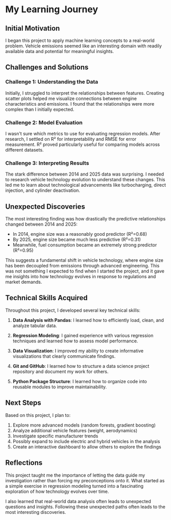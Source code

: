 # My Learning Journey

## Initial Motivation
I began this project to apply machine learning concepts to a real-world problem. Vehicle emissions seemed like an interesting domain with readily available data and potential for meaningful insights.

## Challenges and Solutions
   
### Challenge 1: Understanding the Data
Initially, I struggled to interpret the relationships between features. Creating scatter plots helped me visualize connections between engine characteristics and emissions. I found that the relationships were more complex than I initially expected.

### Challenge 2: Model Evaluation
I wasn't sure which metrics to use for evaluating regression models. After research, I settled on R² for interpretability and RMSE for error measurement. R² proved particularly useful for comparing models across different datasets.
   
### Challenge 3: Interpreting Results
The stark difference between 2014 and 2025 data was surprising. I needed to research vehicle technology evolution to understand these changes. This led me to learn about technological advancements like turbocharging, direct injection, and cylinder deactivation.

## Unexpected Discoveries
   
The most interesting finding was how drastically the predictive relationships changed between 2014 and 2025:
   
- In 2014, engine size was a reasonably good predictor (R²=0.68)
- By 2025, engine size became much less predictive (R²=0.31)
- Meanwhile, fuel consumption became an extremely strong predictor (R²=0.95)
   
This suggests a fundamental shift in vehicle technology, where engine size has been decoupled from emissions through advanced engineering. This was not something I expected to find when I started the project, and it gave me insights into how technology evolves in response to regulations and market demands.

## Technical Skills Acquired

Throughout this project, I developed several key technical skills:

1. **Data Analysis with Pandas**: I learned how to efficiently load, clean, and analyze tabular data.

2. **Regression Modeling**: I gained experience with various regression techniques and learned how to assess model performance.

3. **Data Visualization**: I improved my ability to create informative visualizations that clearly communicate findings.

4. **Git and GitHub**: I learned how to structure a data science project repository and document my work for others.

5. **Python Package Structure**: I learned how to organize code into reusable modules to improve maintainability.
   
## Next Steps
   
Based on this project, I plan to:
   
1. Explore more advanced models (random forests, gradient boosting)
2. Analyze additional vehicle features (weight, aerodynamics)
3. Investigate specific manufacturer trends
4. Possibly expand to include electric and hybrid vehicles in the analysis
5. Create an interactive dashboard to allow others to explore the findings

## Reflections

This project taught me the importance of letting the data guide my investigation rather than forcing my preconceptions onto it. What started as a simple exercise in regression modeling turned into a fascinating exploration of how technology evolves over time.

I also learned that real-world data analysis often leads to unexpected questions and insights. Following these unexpected paths often leads to the most interesting discoveries.

